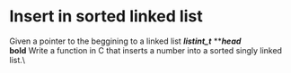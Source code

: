 # Insert in sorted linked list #
Given a pointer to the beggining to a linked list ***listint_t*** *****head***\
	**bold**
Write a function in C that inserts a number into a sorted singly linked list.\
